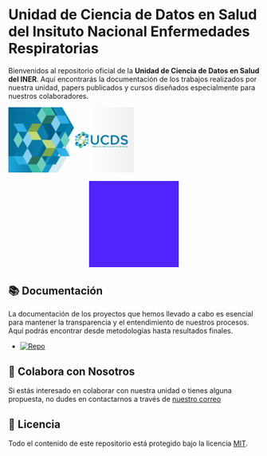 # Unidad de Ciencia de Datos en Salud del Insituto Nacional Enfermedades Respiratorias

Bienvenidos al repositorio oficial de la **Unidad de Ciencia de Datos en Salud del INER**. Aquí encontrarás la documentación de los trabajos realizados por nuestra unidad, papers publicados y cursos diseñados especialmente para nuestros colaboradores.

<img src="https://github.com/UCDS-INER/.github/blob/main/assets/Banner%201.png" alt="Alt text" width="50%" height="auto">

<p align="center">
  <img
    src="https://raw.githubusercontent.com/auragarciamx/.github/main/assets/AuraIntro2_reposo.gif"
    alt="Auragarcia animated logo"
    width="180"  <!-- Ajusta el ancho a tu gusto (px) -->
  
</p>

## 📚 Documentación

La documentación de los proyectos que hemos llevado a cabo es esencial para mantener la transparencia y el entendimiento de nuestros procesos. Aquí podrás encontrar desde metodologías hasta resultados finales.

- [![Repo](https://img.shields.io/badge/Econom%C3%ADa%20en%20Salud-repo-blue?logo=github)](https://github.com/UCDS-INER/economia_salud)

## 🤝 Colabora con Nosotros

Si estás interesado en colaborar con nuestra unidad o tienes alguna propuesta, no dudes en contactarnos a través de [nuestro correo](mailto:cienciadedatos.salud@gmail.com)
## 📝 Licencia

Todo el contenido de este repositorio está protegido bajo la licencia [MIT](LICENSE).
